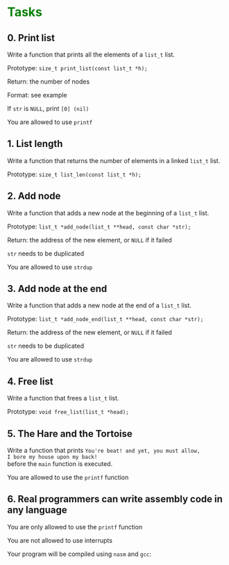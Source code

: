 <h1 style="color: green;">Tasks</h1>
<h2>0. Print list</h2>
<p>Write a function that prints all the elements of a <code>list_t</code> list.</p>
<p>Prototype: <code>size_t print_list(const list_t *h);</code></p>
<p>Return: the number of nodes</p>
<p>Format: see example</p>
<p>If <code>str</code> is <code>NULL</code>, print <code>[0] (nil)</code></p>
<p>You are allowed to use <code>printf</code></p>
<h2>1. List length</h2>
<p>Write a function that returns the number of elements in a linked <code>list_t</code> list.</p>
<p>Prototype: <code>size_t list_len(const list_t *h);</code></p>
<h2>2. Add node</h2>
<p>Write a function that adds a new node at the beginning of a <code>list_t</code> list.</p>
<p>Prototype: <code>list_t *add_node(list_t **head, const char *str);</code></p>
<p>Return: the address of the new element, or <code>NULL</code> if it failed</p>
<p><code>str</code> needs to be duplicated</p>
<p>You are allowed to use <code>strdup</code></p>
<h2>3. Add node at the end</h2>
<p>Write a function that adds a new node at the end of a <code>list_t</code> list.</p>
<p>Prototype: <code>list_t *add_node_end(list_t **head, const char *str);</code></p>
<p>Return: the address of the new element, or <code>NULL</code> if it failed</p>
<p><code>str</code> needs to be duplicated</p>
<p>You are allowed to use <code>strdup</code></p>
<h2>4. Free list</h2>
<p>Write a function that frees a <code>list_t</code> list.</p>
<p>Prototype: <code>void free_list(list_t *head);</code></p>
<h2>5. The Hare and the Tortoise</h2>
<p>Write a function that prints <code>You're beat! and yet, you must allow,</code><br><code>I bore my house upon my back!</code><br> before the <code>main</code> function is executed.</p>
<p>You are allowed to use the <code>printf</code> function</p>
<h2>6. Real programmers can write assembly code in any language</h2>
<!-- <p>Write a 64-bit program in assembly that prints <code>Hello, Holberton<code>, followed by a new line.</p> -->
<p>You are only allowed to use the <code>printf</code> function</p>
<p>You are not allowed to use interrupts</p>
<p>Your program will be compiled using <code>nasm</code> and <code>gcc</code>:</p>
